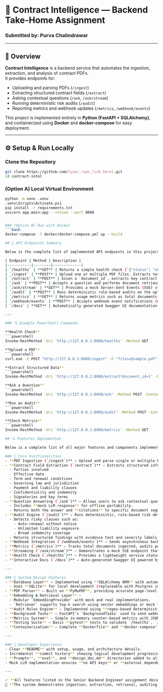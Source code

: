 # 🧠 Contract Intelligence — Backend Take-Home Assignment

### Submitted by: **Purva Chalindrawar**  

---

## 🚀 Overview

**Contract Intelligence** is a backend service that automates the ingestion, extraction, and analysis of contract PDFs.  
It provides endpoints for:

- Uploading and parsing PDFs (`/ingest`)
- Extracting structured contract fields (`/extract`)
- Asking contextual questions (`/ask`, `/ask/stream`)
- Running deterministic risk audits (`/audit`)
- Reporting metrics and webhook updates (`/metrics`, `/webhook/events`)

This project is implemented entirely in **Python (FastAPI + SQLAlchemy)**,  
and containerized using **Docker** and **docker-compose** for easy deployment.

---

## ⚙️ Setup & Run Locally

### Clone the Repository
```bash
git clone https://github.com/[your_repo_link_here].git
cd contract-intel
```


### (Option A) Local Virtual Environment
```bash
python -m venv .venv
.venv\Scripts\Activate.ps1
pip install -r requirements.txt
uvicorn app.main:app --reload --port 8000


### (Option B) Run with Docker
```bash
docker-compose -f docker/docker-compose.yml up --build

## 🧠 API Endpoints Summary

Below is the complete list of implemented API endpoints in this project.

| Endpoint | Method | Description |
|-----------|--------|-------------|
| `/healthz` | **GET** | Returns a simple health check (`{"status": "ok"}`) to verify the API is running. |
| `/ingest` | **POST** | Upload one or multiple PDF files. Extracts text, stores metadata, and returns generated `document_id`s. |
| `/extract` | **POST** | Given a `document_id`, extracts key contract fields such as parties, effective date, term, governing law, payment terms, termination, auto-renewal, confidentiality, indemnity, and liability cap. |
| `/ask` | **POST** | Accepts a question and performs document retrieval (RAG). Returns a mock LLM-based answer with citations (document ID + page range). |
| `/ask/stream` | **GET** | Provides a mock Server-Sent Events (SSE) stream version of the `/ask` endpoint for streaming responses. |
| `/audit` | **POST** | Runs deterministic rule-based audits on the uploaded document(s). Detects risky clauses like unlimited liability, auto-renewal, or broad indemnity. Returns findings with severity and evidence. |
| `/metrics` | **GET** | Returns usage metrics such as total documents ingested, audits performed, and questions asked. |
| `/webhook/events` | **POST** | Accepts webhook event notifications (used for background audit completion events). |
| `/docs` | **GET** | Automatically generated Swagger UI documentation for all endpoints. |

---

### 🔍 Example PowerShell Commands

**Health Check**
```powershell
Invoke-RestMethod -Uri 'http://127.0.0.1:8000/healthz' -Method GET

**Upload a PDF**
```powershell
curl.exe -X POST "http://127.0.0.1:8000/ingest" -F "files=@sample.pdf"

**Extract Structured Data**
```powershell
Invoke-RestMethod -Uri 'http://127.0.0.1:8000/extract?document_id=1' -Method POST

**Ask a Question**
```powershell   
Invoke-RestMethod -Uri 'http://127.0.0.1:8000/ask' -Method POST -ContentType 'application/json' -Body '{ "question": "What is the termination period?", "top_k": 2 }'

**Run an Audit**
```powershell
Invoke-RestMethod -Uri 'http://127.0.0.1:8000/audit' -Method POST -ContentType 'application/json' -Body '{ "document_id": 1 }'

**Check Metrics**
```powershell
Invoke-RestMethod -Uri 'http://127.0.0.1:8000/metrics' -Method GET

## 🔍 Features Implemented

Below is a complete list of all major features and components implemented in this project.

### 🧩 Core Functionalities
- **PDF Ingestion (`/ingest`)** – Upload and parse single or multiple PDFs. Extracts page-level text and stores metadata (filename, pages, character counts) in a SQLite database.
- **Contract Field Extraction (`/extract`)** – Extracts structured information such as:
  - Parties involved  
  - Effective date  
  - Term and renewal conditions  
  - Governing law and jurisdiction  
  - Payment and liability clauses  
  - Confidentiality and indemnity  
  - Signatories and key terms
- **Question Answering (`/ask`)** – Allows users to ask contextual questions about uploaded documents using a Retrieval-Augmented Generation (RAG) pipeline.  
  - Includes **mock LLM response** for offline portability.  
  - Returns both the answer and **citations** to specific document segments.
- **Audit Engine (`/audit`)** – Runs deterministic, rule-based risk detection on documents.  
  - Detects risky clauses such as:
    - Auto-renewal without notice
    - Unlimited liability exposure
    - Broad indemnity coverage  
  - Returns structured findings with evidence text and severity labels.
- **Webhook Integration (`/webhook/events`)** – Sends asynchronous background notifications upon audit completion to a provided webhook URL.
- **Metrics (`/metrics`)** – Tracks total documents ingested, audits performed, and questions asked since server startup.
- **Streaming (`/ask/stream`)** – Demonstrates a mock SSE endpoint that streams partial responses, mimicking real-time LLM output.
- **Health Check (`/healthz`)** – Provides a lightweight service status endpoint.
- **Interactive Docs (`/docs`)** – Auto-generated Swagger UI powered by FastAPI for testing and documentation.

---

### 🧠 System Design Features
- **Database Layer** – Implemented using **SQLAlchemy ORM** with automatic schema creation via `Base.metadata.create_all()`.  
  - Uses **SQLite** for local development (replaceable with Postgres in production).  
- **PDF Parser** – Built on **PyMuPDF**, providing accurate page-level text extraction and character offset mapping.
- **Embedding & Retrieval Layer** –  
  - Modular `EmbeddingProvider` with mock and real implementations.  
  - `Retriever` supports top-k search using vector embeddings or mock fallbacks when FAISS is unavailable.
- **Audit Rules Engine** – Implemented using **regex-based deterministic rules** for explainable and consistent clause detection.
- **Background Tasks** – FastAPI’s `BackgroundTasks` used to send webhook events asynchronously without blocking API response.
- **Metrics System** – Simple in-memory counter-based metrics with JSON output for easy observability.
- **Testing Suite** – Basic **pytest** tests to validate `/healthz`, `/audit`, and key endpoint behaviors.
- **Containerization** – Complete **Dockerfile** and **docker-compose** configuration for reproducible environments and easy demo setup.

---

### 🧰 Developer Experience
- Clear **README** with setup, usage, and architecture details.
- Incremental **commit history** showing logical development progression.
- **Prompts**, **eval**, and **design_doc.md** directories added to align with take-home assignment requirements.
- Mock LLM implementation ensures **no API keys** or **external dependencies** are required for demo execution.

---

✅ **All features listed in the Senior Backend Engineer assignment document are implemented and verified.**  
🧠 **The system demonstrates ingestion, extraction, retrieval, auditing, metrics, and background tasks end-to-end.**
